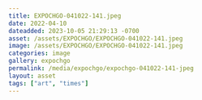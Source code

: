 ```yaml
---
title: EXPOCHGO-041022-141.jpeg
date: 2022-04-10
dateadded: 2023-10-05 21:29:13 -0700
asset: /assets/EXPOCHGO/EXPOCHGO-041022-141.jpeg
image: /assets/EXPOCHGO/EXPOCHGO-041022-141.jpeg
categories: image
gallery: expochgo
permalink: /media/expochgo/expochgo-041022-141-jpeg
layout: asset
tags: ["art", "times"]
--- 
```

